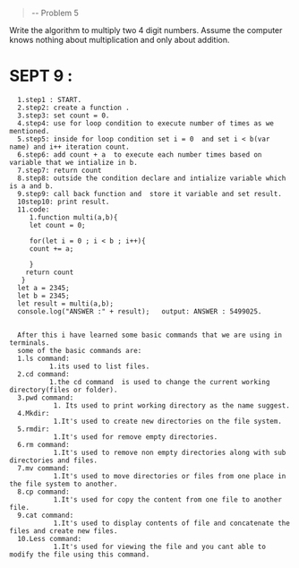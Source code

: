 >-- Problem 5


Write the algorithm to multiply two 4 digit numbers. Assume the computer knows
nothing about multiplication and only about addition.

# SEPT 9 :
      1.step1 : START.
      2.step2: create a function .
      3.step3: set count = 0.
      4.step4: use for loop condition to execute number of times as we mentioned.
      5.step5: inside for loop condition set i = 0  and set i < b(var name) and i++ iteration count.
      6.step6: add count + a  to execute each number times based on variable that we intialize in b.
      7.step7: return count
      8.step8: outside the condition declare and intialize variable which is a and b.
      9.step9: call back function and  store it variable and set result.
      10step10: print result.
      11.code:
         1.function multi(a,b){
         let count = 0;

         for(let i = 0 ; i < b ; i++){
         count += a;

         }
        return count
       }
      let a = 2345;
      let b = 2345;
      let result = multi(a,b);
      console.log("ANSWER :" + result);   output: ANSWER : 5499025.


      After this i have learned some basic commands that we are using in terminals.
      some of the basic commands are:
      1.ls command:
              1.its used to list files.
      2.cd command:
              1.the cd command  is used to change the current working directory(files or folder).
      3.pwd command:
               1. Its used to print working directory as the name suggest.
      4.Mkdir:
               1.It's used to create new directories on the file system.
      5.rmdir:
               1.It's used for remove empty directories.
      6.rm command:
               1.It's used to remove non empty directories along with sub directories and files.
      7.mv command:
               1.It's used to move directories or files from one place in the file system to another.
      8.cp command:
               1.It's used for copy the content from one file to another file.
      9.cat command:
               1.It's used to display contents of file and concatenate the files and create new files.
      10.Less command:
               1.It's used for viewing the file and you cant able to modify the file using this command.

